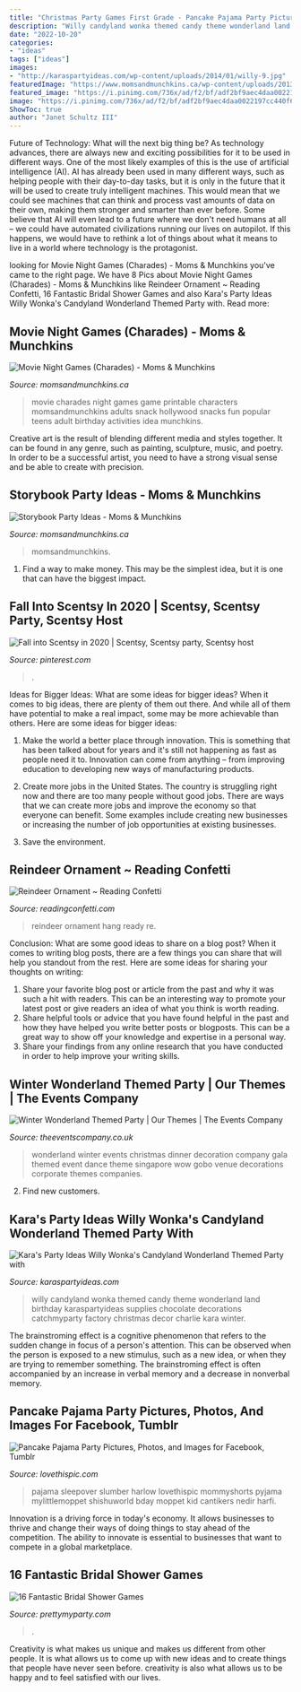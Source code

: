 ```yaml
---
title: "Christmas Party Games First Grade - Pancake Pajama Party Pictures, Photos, And Images For Facebook, Tumblr"
description: "Willy candyland wonka themed candy theme wonderland land birthday karaspartyideas supplies chocolate decorations catchmyparty factory christmas decor charlie kara winter"
date: "2022-10-20"
categories:
- "ideas"
tags: ["ideas"]
images:
- "http://karaspartyideas.com/wp-content/uploads/2014/01/willy-9.jpg"
featuredImage: "https://www.momsandmunchkins.ca/wp-content/uploads/2013/10/storybook-party-ideas-slider.jpg"
featured_image: "https://i.pinimg.com/736x/ad/f2/bf/adf2bf9aec4daa0022197cc440f63c53.jpg"
image: "https://i.pinimg.com/736x/ad/f2/bf/adf2bf9aec4daa0022197cc440f63c53.jpg"
ShowToc: true
author: "Janet Schultz III"
---
```



Future of Technology: What will the next big thing be?
As technology advances, there are always new and exciting possibilities for it to be used in different ways. One of the most likely examples of this is the use of artificial intelligence (AI). AI has already been used in many different ways, such as helping people with their day-to-day tasks, but it is only in the future that it will be used to create truly intelligent machines. This would mean that we could see machines that can think and process vast amounts of data on their own, making them stronger and smarter than ever before. Some believe that AI will even lead to a future where we don't need humans at all – we could have automated civilizations running our lives on autopilot. If this happens, we would have to rethink a lot of things about what it means to live in a world where technology is the protagonist.

	

		
looking for Movie Night Games (Charades) - Moms &amp; Munchkins you've came to the right page. We have 8 Pics about Movie Night Games (Charades) - Moms &amp; Munchkins like Reindeer Ornament ~ Reading Confetti, 16 Fantastic Bridal Shower Games and also Kara&#039;s Party Ideas Willy Wonka&#039;s Candyland Wonderland Themed Party with. Read more:
		
    
## Movie Night Games (Charades) - Moms &amp; Munchkins

<img loading=lazy src="http://www.momsandmunchkins.ca/wp-content/uploads/2014/05/movie-snack-charades.png" onerror="this.onerror=null;this.src='https://tse3.mm.bing.net/th?id=OIP.drV9SKtAmCTIy6Qc_m18gQAAAA&amp;pid=15.1';" alt="Movie Night Games (Charades) - Moms &amp; Munchkins">

_Source: momsandmunchkins.ca_

>movie charades night games game printable characters momsandmunchkins adults snack hollywood snacks fun popular teens adult birthday activities idea munchkins. 

	

Creative art is the result of blending different media and styles together. It can be found in any genre, such as painting, sculpture, music, and poetry. In order to be a successful artist, you need to have a strong visual sense and be able to create with precision.

    
## Storybook Party Ideas - Moms &amp; Munchkins

<img loading=lazy src="https://www.momsandmunchkins.ca/wp-content/uploads/2013/10/storybook-party-ideas-slider.jpg" onerror="this.onerror=null;this.src='https://tse4.mm.bing.net/th?id=OIP.q3LDl5iHbgWTxmc6afACMgHaEL&amp;pid=15.1';" alt="Storybook Party Ideas - Moms &amp; Munchkins">

_Source: momsandmunchkins.ca_

>momsandmunchkins. 

	

1) Find a way to make money. This may be the simplest idea, but it is one that can have the biggest impact.

    
## Fall Into Scentsy In 2020 | Scentsy, Scentsy Party, Scentsy Host

<img loading=lazy src="https://i.pinimg.com/736x/ad/f2/bf/adf2bf9aec4daa0022197cc440f63c53.jpg" onerror="this.onerror=null;this.src='https://tse2.mm.bing.net/th?id=OIP.O7ycBEdSBX9zzGygKOhUeQHaDt&amp;pid=15.1';" alt="Fall into Scentsy in 2020 | Scentsy, Scentsy party, Scentsy host">

_Source: pinterest.com_

>. 

	

Ideas for Bigger Ideas: What are some ideas for bigger ideas?
When it comes to big ideas, there are plenty of them out there. And while all of them have potential to make a real impact, some may be more achievable than others. Here are some ideas for bigger ideas:
1. Make the world a better place through innovation. This is something that has been talked about for years and it's still not happening as fast as people need it to. Innovation can come from anything – from improving education to developing new ways of manufacturing products.

2. Create more jobs in the United States. The country is struggling right now and there are too many people without good jobs. There are ways that we can create more jobs and improve the economy so that everyone can benefit. Some examples include creating new businesses or increasing the number of job opportunities at existing businesses.

3. Save the environment.

    
## Reindeer Ornament ~ Reading Confetti

<img loading=lazy src="http://4.bp.blogspot.com/-hCqsiVV6Xx8/VlvFMJ4axpI/AAAAAAAAP3I/-32KaiG14Ow/s1600/reindeer%2Bornament%2B5.jpg" onerror="this.onerror=null;this.src='https://tse2.mm.bing.net/th?id=OIP.P7bQGJvPSoq4o8bkqKxy1wHaLH&amp;pid=15.1';" alt="Reindeer Ornament ~ Reading Confetti">

_Source: readingconfetti.com_

>reindeer ornament hang ready re. 

	

Conclusion: What are some good ideas to share on a blog post?
When it comes to writing blog posts, there are a few things you can share that will help you standout from the rest. Here are some ideas for sharing your thoughts on writing:
1. Share your favorite blog post or article from the past and why it was such a hit with readers. This can be an interesting way to promote your latest post or give readers an idea of what you think is worth reading. 
2. Share helpful tools or advice that you have found helpful in the past and how they have helped you write better posts or blogposts. This can be a great way to show off your knowledge and expertise in a personal way. 
3. Share your findings from any online research that you have conducted in order to help improve your writing skills.

    
## Winter Wonderland Themed Party | Our Themes | The Events Company

<img loading=lazy src="https://www.theeventscompany.co.uk/wp-content/uploads/2012/09/Winter-Wonderland-Themed-Party-The-Events-Company.jpg" onerror="this.onerror=null;this.src='https://tse3.mm.bing.net/th?id=OIP.6p6leJl7GhyCNGowWC7CsgHaE9&amp;pid=15.1';" alt="Winter Wonderland Themed Party | Our Themes | The Events Company">

_Source: theeventscompany.co.uk_

>wonderland winter events christmas dinner decoration company gala themed event dance theme singapore wow gobo venue decorations corporate themes companies. 

	

2. Find new customers.

    
## Kara&#039;s Party Ideas Willy Wonka&#039;s Candyland Wonderland Themed Party With

<img loading=lazy src="http://karaspartyideas.com/wp-content/uploads/2014/01/willy-9.jpg" onerror="this.onerror=null;this.src='https://tse2.mm.bing.net/th?id=OIP.pyhXryIo43EpIFSafx2EhgHaLH&amp;pid=15.1';" alt="Kara&#039;s Party Ideas Willy Wonka&#039;s Candyland Wonderland Themed Party with">

_Source: karaspartyideas.com_

>willy candyland wonka themed candy theme wonderland land birthday karaspartyideas supplies chocolate decorations catchmyparty factory christmas decor charlie kara winter. 

	

The brainstroming effect is a cognitive phenomenon that refers to the sudden change in focus of a person's attention. This can be observed when the person is exposed to a new stimulus, such as a new idea, or when they are trying to remember something. The brainstroming effect is often accompanied by an increase in verbal memory and a decrease in nonverbal memory.

    
## Pancake Pajama Party Pictures, Photos, And Images For Facebook, Tumblr

<img loading=lazy src="http://www.lovethispic.com/uploaded_images/155969-Pancake-Pajama-Party.jpg" onerror="this.onerror=null;this.src='https://tse1.mm.bing.net/th?id=OIP.J3pR5O7mjbU7rTFX7rwxQgHaKS&amp;pid=15.1';" alt="Pancake Pajama Party Pictures, Photos, and Images for Facebook, Tumblr">

_Source: lovethispic.com_

>pajama sleepover slumber harlow lovethispic mommyshorts pyjama mylittlemoppet shishuworld bday moppet kid cantikers nedir harfi. 

	

Innovation is a driving force in today's economy. It allows businesses to thrive and change their ways of doing things to stay ahead of the competition. The ability to innovate is essential to businesses that want to compete in a global marketplace.

    
## 16 Fantastic Bridal Shower Games

<img loading=lazy src="https://www.prettymyparty.com/wp-content/uploads/2017/06/bridal-shower-game-bling-ring-toss.jpg" onerror="this.onerror=null;this.src='https://tse3.mm.bing.net/th?id=OIP.ww8LrC_4LjLYJh00jf10UgHaJ4&amp;pid=15.1';" alt="16 Fantastic Bridal Shower Games">

_Source: prettymyparty.com_

>. 

	

Creativity is what makes us unique and makes us different from other people. It is what allows us to come up with new ideas and to create things that people have never seen before. creativity is also what allows us to be happy and to feel satisfied with our lives.

